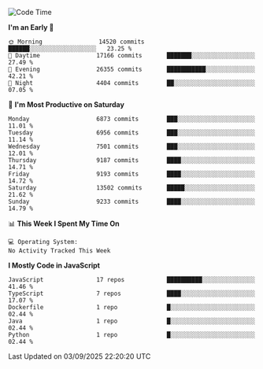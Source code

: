 <!--START_SECTION:waka-->
![Code Time](http://img.shields.io/badge/Code%20Time-3%2C498%20hrs%2059%20mins-blue)

**I'm an Early 🐤** 

```text
🌞 Morning                14520 commits       ██████░░░░░░░░░░░░░░░░░░░   23.25 % 
🌆 Daytime                17166 commits       ███████░░░░░░░░░░░░░░░░░░   27.49 % 
🌃 Evening                26355 commits       ███████████░░░░░░░░░░░░░░   42.21 % 
🌙 Night                  4404 commits        ██░░░░░░░░░░░░░░░░░░░░░░░   07.05 % 
```
📅 **I'm Most Productive on Saturday** 

```text
Monday                   6873 commits        ███░░░░░░░░░░░░░░░░░░░░░░   11.01 % 
Tuesday                  6956 commits        ███░░░░░░░░░░░░░░░░░░░░░░   11.14 % 
Wednesday                7501 commits        ███░░░░░░░░░░░░░░░░░░░░░░   12.01 % 
Thursday                 9187 commits        ████░░░░░░░░░░░░░░░░░░░░░   14.71 % 
Friday                   9193 commits        ████░░░░░░░░░░░░░░░░░░░░░   14.72 % 
Saturday                 13502 commits       █████░░░░░░░░░░░░░░░░░░░░   21.62 % 
Sunday                   9233 commits        ████░░░░░░░░░░░░░░░░░░░░░   14.79 % 
```


📊 **This Week I Spent My Time On** 

```text
💻 Operating System: 
No Activity Tracked This Week
```

**I Mostly Code in JavaScript** 

```text
JavaScript               17 repos            ██████████░░░░░░░░░░░░░░░   41.46 % 
TypeScript               7 repos             ████░░░░░░░░░░░░░░░░░░░░░   17.07 % 
Dockerfile               1 repo              █░░░░░░░░░░░░░░░░░░░░░░░░   02.44 % 
Java                     1 repo              █░░░░░░░░░░░░░░░░░░░░░░░░   02.44 % 
Python                   1 repo              █░░░░░░░░░░░░░░░░░░░░░░░░   02.44 % 
```




 Last Updated on 03/09/2025 22:20:20 UTC
<!--END_SECTION:waka-->

<!--
**likaiqiang/likaiqiang** is a ✨ _special_ ✨ repository because its `README.md` (this file) appears on your GitHub profile.

Here are some ideas to get you started:

- 🔭 I’m currently working on ...
- 🌱 I’m currently learning ...
- 👯 I’m looking to collaborate on ...
- 🤔 I’m looking for help with ...
- 💬 Ask me about ...
- 📫 How to reach me: ...
- 😄 Pronouns: ...
- ⚡ Fun fact: ...
-->
